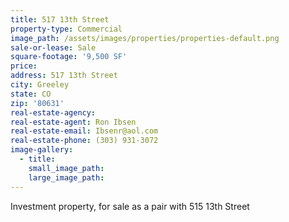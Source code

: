```yaml
---
title: 517 13th Street
property-type: Commercial
image_path: /assets/images/properties/properties-default.png
sale-or-lease: Sale
square-footage: '9,500 SF'
price:
address: 517 13th Street
city: Greeley
state: CO
zip: '80631'
real-estate-agency:
real-estate-agent: Ron Ibsen
real-estate-email: Ibsenr@aol.com
real-estate-phone: (303) 931-3072
image-gallery:
  - title:
    small_image_path:
    large_image_path:
---
```



Investment property, for sale as a pair with 515 13th Street
